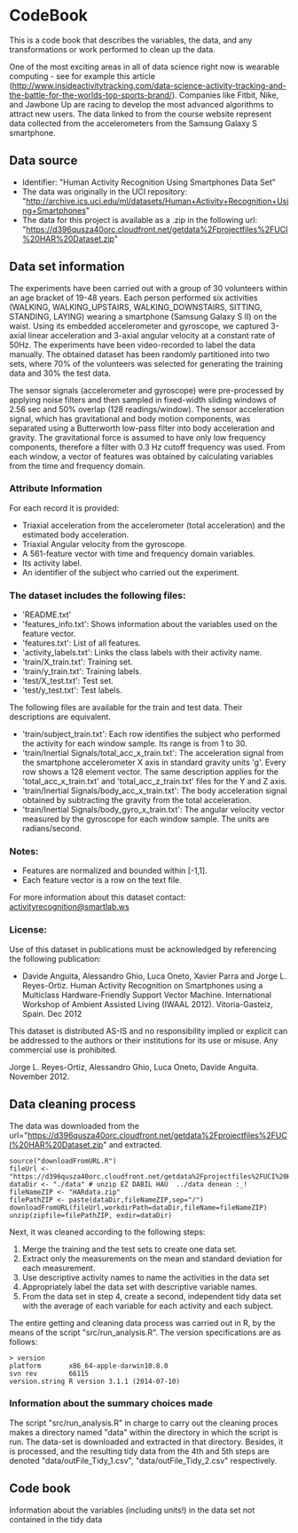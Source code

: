 # CodeBook

This is a code book that describes the variables, the data, and any transformations or work performed to clean up the data.

One of the most exciting areas in all of data science right now is wearable computing - see for example this article (http://www.insideactivitytracking.com/data-science-activity-tracking-and-the-battle-for-the-worlds-top-sports-brand/). Companies like Fitbit, Nike, and Jawbone Up are racing to develop the most advanced algorithms to attract new users. The data linked to from the course website represent data collected from the accelerometers from the Samsung Galaxy S smartphone. 

## Data source
* Identifier: "Human Activity Recognition Using Smartphones Data Set" 
* The data was originally in the UCI repository: "http://archive.ics.uci.edu/ml/datasets/Human+Activity+Recognition+Using+Smartphones"
* The data for this project is available as a .zip in the following url: "https://d396qusza40orc.cloudfront.net/getdata%2Fprojectfiles%2FUCI%20HAR%20Dataset.zip"

## Data set information
The experiments have been carried out with a group of 30 volunteers within an age bracket of 19-48 years. Each person performed six activities (WALKING, WALKING_UPSTAIRS, WALKING_DOWNSTAIRS, SITTING, STANDING, LAYING) wearing a smartphone (Samsung Galaxy S II) on the waist. Using its embedded accelerometer and gyroscope, we captured 3-axial linear acceleration and 3-axial angular velocity at a constant rate of 50Hz. The experiments have been video-recorded to label the data manually. The obtained dataset has been randomly partitioned into two sets, where 70% of the volunteers was selected for generating the training data and 30% the test data.

The sensor signals (accelerometer and gyroscope) were pre-processed by applying noise filters and then sampled in fixed-width sliding windows of 2.56 sec and 50% overlap (128 readings/window). The sensor acceleration signal, which has gravitational and body motion components, was separated using a Butterworth low-pass filter into body acceleration and gravity. The gravitational force is assumed to have only low frequency components, therefore a filter with 0.3 Hz cutoff frequency was used. From each window, a vector of features was obtained by calculating variables from the time and frequency domain.

### Attribute Information
For each record it is provided:
* Triaxial acceleration from the accelerometer (total acceleration) and the estimated body acceleration.
* Triaxial Angular velocity from the gyroscope. 
* A 561-feature vector with time and frequency domain variables. 
* Its activity label. 
* An identifier of the subject who carried out the experiment.

### The dataset includes the following files:
* 'README.txt'
* 'features_info.txt': Shows information about the variables used on the feature vector.
* 'features.txt': List of all features.
* 'activity_labels.txt': Links the class labels with their activity name.
* 'train/X_train.txt': Training set.
* 'train/y_train.txt': Training labels.
* 'test/X_test.txt': Test set.
* 'test/y_test.txt': Test labels.

The following files are available for the train and test data. Their descriptions are equivalent. 
* 'train/subject_train.txt': Each row identifies the subject who performed the activity for each window sample. Its range is from 1 to 30. 
* 'train/Inertial Signals/total_acc_x_train.txt': The acceleration signal from the smartphone accelerometer X axis in standard gravity units 'g'. Every row shows a 128 element vector. The same description applies for the 'total_acc_x_train.txt' and 'total_acc_z_train.txt' files for the Y and Z axis. 
* 'train/Inertial Signals/body_acc_x_train.txt': The body acceleration signal obtained by subtracting the gravity from the total acceleration. 
* 'train/Inertial Signals/body_gyro_x_train.txt': The angular velocity vector measured by the gyroscope for each window sample. The units are radians/second. 

### Notes: 
- Features are normalized and bounded within [-1,1].
- Each feature vector is a row on the text file.

For more information about this dataset contact: activityrecognition@smartlab.ws

### License:
Use of this dataset in publications must be acknowledged by referencing the following publication:
* Davide Anguita, Alessandro Ghio, Luca Oneto, Xavier Parra and Jorge L. Reyes-Ortiz. Human Activity Recognition on Smartphones using a Multiclass Hardware-Friendly Support Vector Machine. International Workshop of Ambient Assisted Living (IWAAL 2012). Vitoria-Gasteiz, Spain. Dec 2012

This dataset is distributed AS-IS and no responsibility implied or explicit can be addressed to the authors or their institutions for its use or misuse. Any commercial use is prohibited.

Jorge L. Reyes-Ortiz, Alessandro Ghio, Luca Oneto, Davide Anguita. November 2012.


## Data cleaning process
The data was downloaded from the url="https://d396qusza40orc.cloudfront.net/getdata%2Fprojectfiles%2FUCI%20HAR%20Dataset.zip" and extracted.
```{r, echo=FALSE}
source("downloadFromURL.R")
fileUrl <- "https://d396qusza40orc.cloudfront.net/getdata%2Fprojectfiles%2FUCI%20HAR%20Dataset.zip"
dataDir <- "./data" # unzip EZ DABIL HAU  ../data denean :_!
fileNameZIP <- "HARdata.zip"
filePathZIP <- paste(dataDir,fileNameZIP,sep="/")
downloadFromURL(fileUrl,workdirPath=dataDir,fileName=fileNameZIP)
unzip(zipfile=filePathZIP, exdir=dataDir)
```
Next, it was cleaned according to the following steps:
 1. Merge the training and the test sets to create one data set.
 2. Extract only the measurements on the mean and standard deviation for each measurement. 
 3. Use descriptive activity names to name the activities in the data set
 4. Appropriately label the data set with descriptive variable names. 
 5. From the data set in step 4, create a second, independent tidy data set with the average of each variable for each activity and each subject.

The entire getting and cleaning data process was carried out in R, by the means of the script "src/run_analysis.R". The version specifications are as follows:
```{r} 
> version
platform       x86_64-apple-darwin10.8.0   
svn rev        66115                       
version.string R version 3.1.1 (2014-07-10)
```

### Information about the summary choices made
The script "src/run_analysis.R" in charge to carry out the cleaning proces makes a directory named "data" within the directory in which the script is run. The data-set is downloaded and extracted in that directory. Besides, it is processed, and the resulting tidy data from the 4th and 5th steps are denoted "data/outFile_Tidy_1.csv", "data/outFile_Tidy_2.csv" respectively.

## Code book
Information about the variables (including units!) in the data set not contained in the tidy data


